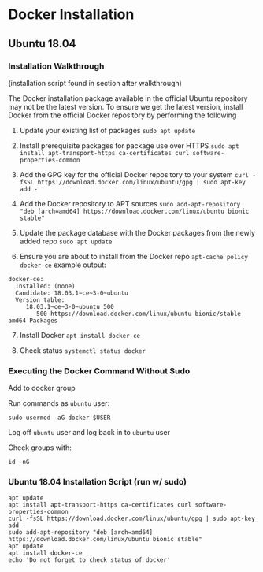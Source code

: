 # Docker Installation

## Ubuntu 18.04

### Installation Walkthrough
(installation script found in section after walkthrough)

The Docker installation package available in the official Ubuntu repository may not be the latest version. To ensure we get the latest version, install Docker from the official Docker repository by performing the following

1. Update your existing list of packages
`sudo apt update`

2. Install prerequisite packages for package use over HTTPS
`sudo apt install apt-transport-https ca-certificates curl software-properties-common`

3. Add the GPG key for the official Docker repository to your system
`curl -fsSL https://download.docker.com/linux/ubuntu/gpg | sudo apt-key add -`

4. Add the Docker repository to APT sources
`sudo add-apt-repository "deb [arch=amd64] https://download.docker.com/linux/ubuntu bionic stable"`

5. Update the package database with the Docker packages from the newly added repo
`sudo apt update`

6. Ensure you are about to install from the Docker repo
`apt-cache policy docker-ce`
example output:
```
docker-ce:
  Installed: (none)
  Candidate: 18.03.1~ce~3-0~ubuntu
  Version table:
     18.03.1~ce~3-0~ubuntu 500
        500 https://download.docker.com/linux/ubuntu bionic/stable amd64 Packages
```

7. Install Docker
`apt install docker-ce`

8. Check status
`systemctl status docker`

### Executing the Docker Command Without Sudo
Add to docker group

Run commands as `ubuntu` user:

`sudo usermod -aG docker $USER`

Log off `ubuntu` user and log back in to `ubuntu` user 

Check groups with:

`id -nG`

### Ubuntu 18.04 Installation Script (run w/ sudo)
```
apt update
apt install apt-transport-https ca-certificates curl software-properties-common
curl -fsSL https://download.docker.com/linux/ubuntu/gpg | sudo apt-key add -
sudo add-apt-repository "deb [arch=amd64] https://download.docker.com/linux/ubuntu bionic stable"
apt update
apt install docker-ce
echo 'Do not forget to check status of docker'
```